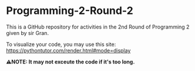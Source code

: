 # Programming-2-Round-2
This is a GitHub repository for activities in the 2nd Round of Programming 2 given by sir Gran.

To visualize your code, you may use this site:<br>
https://pythontutor.com/render.html#mode=display

**⚠️NOTE: It may not exceute the code if it's too long.**
